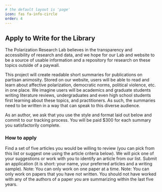 ```yaml
---
# the default layout is 'page'
icon: fas fa-info-circle
order: 4
---
```


## Apply to Write for the Library

The Polarization Research Lab believes in the transparency and accessibility of research and data, and we hope for our Lab and website to be a source of usable information and a repository for research on these topics outside of a paywall. 

This project will create readable short summaries for publications on partisan animosity. Stored on our website, users will be able to read and learn about affective polarization, democratic norms, political violence, etc. in one place. We imagine users will be academics and graduate students writing literature reviews, undergraduates and even high school students first learning about these topics, and practitioners. As such, the summaries need to be written in a way that can speak to this diverse audience. 

As an author, we ask that you use the style and format laid out below and commit to our tracking process. You will be paid $300 for each summary you satisfactorily complete. 

### How to apply

Find a set of five articles you would be willing to review (you can pick from this list or suggest one using the article criteria below).  We will pick one of your suggestions or work with you to identify an article from our list.
Submit an application (it is short: your name, your preferred articles and a writing sample).
Note: You can only work on one paper at a time.
Note: You can only work on papers that you have not written.  You should not have worked with any of the authors of a paper you are summarizing within the last five years.